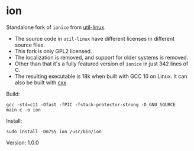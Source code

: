 # ion

Standalone fork of `ionice` from [util-linux](https://github.com/karelzak/util-linux).

* The source code in `util-linux` have different licenses in different source files.
* This fork is only GPL2 licensed.
* The localization is removed, and support for older systems is removed.
* Other than that it's a fully featured version of `ionice` in just 342 lines of C.
* The resulting executable is 18k when built with GCC 10 on Linux. It can also be built with [cxx](https://github.com/xyproto/cxx).

Build:

    gcc -std=c11 -Ofast -fPIC -fstack-protector-strong -D_GNU_SOURCE main.c -o ion

Install:

    sudo install -Dm755 ion /usr/bin/ion

Version: 1.0.0
